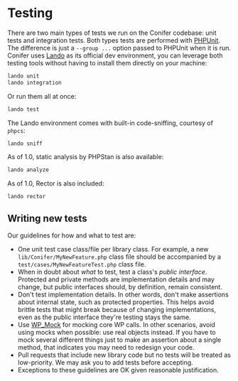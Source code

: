 # Testing

There are two main types of tests we run on the Conifer codebase: unit tests
and integration tests. Both types tests are performed with [PHPUnit](https://phpunit.de/).
The difference is just a `--group ...` option passed to PHPUnit when it is run.
Conifer uses [Lando](https://docs.devwithlando.io/) as its official dev
environment, you can leverage both testing tools without having to install
them directly on your machine:

```sh
lando unit
lando integration
```

Or run them all at once:

```sh
lando test
```

The Lando environment comes with built-in code-sniffing, courtesy of `phpcs`:

```sh
lando sniff
```

As of 1.0, static analysis by PHPStan is also available:

```sh
lando analyze
```

As of 1.0, Rector is also included:

```shell
lando rector
```

## Writing new tests

Our guidelines for how and what to test are:

* One unit test case class/file per library class. For example, a new
  `lib/Conifer/MyNewFeature.php` class file should be accompanied by a
  `test/cases/MyNewFeatureTest.php` class file.
* When in doubt about _what_ to test, test a class's _public interface_.
  Protected and private methods are implementation details and may change,
  but public interfaces should, by definition, remain consistent.
* Don't test implementation details. In other words, don't make
  assertions about internal state, such as protected properties. This helps avoid
  brittle tests that might break because of changing implementations, even as the
  public interface they're testing stays the same.
* Use [WP_Mock](https://github.com/10up/wp_mock) for mocking core WP calls. In other scenarios, avoid using mocks when possible: use real objects instead. If you have to mock several different things just to make an assertion about a single method, that indicates you may need to redesign your code.
* Pull requests that include new library code but no tests will be treated as
  low-priority. We may ask you to add tests before accepting.
* Exceptions to these guidelines are OK given reasonable justification.
